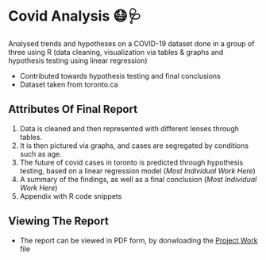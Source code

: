 # Covid Analysis 😷🩺

Analysed trends and hypotheses on a COVID-19 dataset done in a group of three using R (data cleaning, visualization via tables & graphs and hypothesis testing using linear regression)

- Contributed towards hypothesis testing and final conclusions
- Dataset taken from toronto.ca

## Attributes Of Final Report

1. Data is cleaned and then represented with different lenses through tables.
2. It is then pictured via graphs, and cases are segregated by conditions such as age.
3. The future of covid cases in toronto is predicted through hypothesis testing, based on a linear regression model (*Most Individual Work Here*)
4. A summary of the findings, as well as a final conclusion (*Most Individual Work Here*)
5. Appendix with R code snippets

## Viewing The Report

- The report can be viewed in PDF form, by donwloading the [Project Work](https://github.com/faizannaseerr/CovidAnalysis/blob/main/Project%20Work.pdf) file
